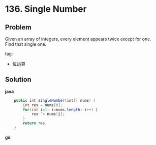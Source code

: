 # 136. Single Number

## Problem
Given an array of integers, every element appears twice except for one. Find that single one.

tag:
- 位运算

## Solution

**java**
```java
    public int singleNumber(int[] nums) {
        int res = nums[0];
        for(int i=1; i<nums.length; i++) {
            res ^= nums[i];
        }
        return res;
    }
```

**go**
```go

```